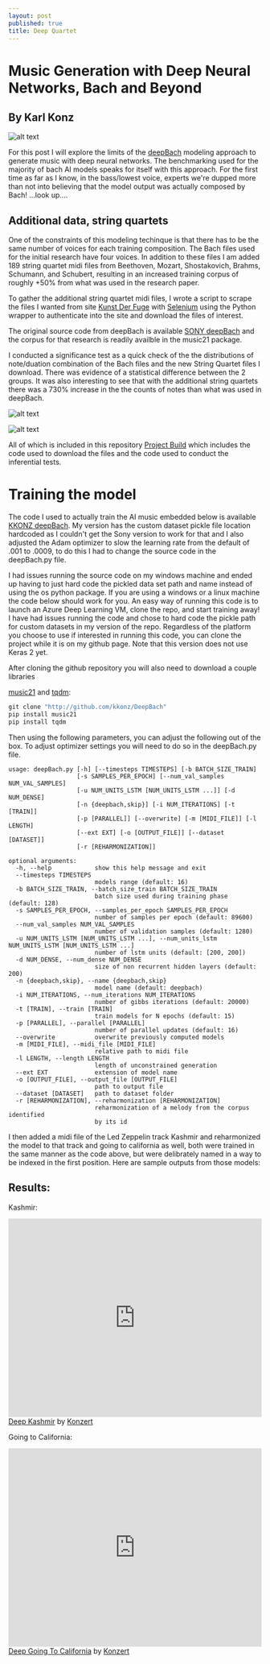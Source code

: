 ```yaml
---
layout: post
published: true
title: Deep Quartet
---
```

# Music Generation with Deep Neural Networks, Bach and Beyond

## By Karl Konz

![alt text](/img/DeepBachImg1.jpg "Deep Bach")


For this post I will explore the limits of the [deepBach](https://arxiv.org/abs/1612.01010) modeling approach to generate music with deep neural networks. The benchmarking used for the majority of bach AI models speaks for itself with this approach. For the first time as far as I know, in the bass/lowest voice, experts we're dupped more than not into believing that the model output was actually composed by Bach! 
...look up....


## Additional data, string quartets

One of the constraints of this modeling techinque is that there has to be the same number of voices for each training composition. The Bach files used for the initial research have four voices. In addition to these files I am added 189 string quartet midi files from Beethoven, Mozart, Shostakovich, Brahms, Schumann, and Schubert, resulting in an increased training corpus of roughly +50% from what was used in the research paper. 

To gather the additional string quartet midi files, I wrote a script to scrape the files I wanted from site [Kunst Der Fuge](http://kunstderfuge.com/) with [Selenium](http://selenium-python.readthedocs.io/) using the Python wrapper to authenticate into the site and download the files of interest.

The original source code from deepBach is available [SONY deepBach](https://github.com/Ghadjeres/DeepBach) and the corpus for that research is readily availble in the music21 package.

I conducted a significance test as a quick check of the the distributions of note/duation combination of the Bach files and the new String Quartet files I download. There was evidence of a statistical difference between the 2 groups. It was also interesting to see that with the additional string quartets there was a 730% increase in the the counts of notes than what was used in deepBach.


![alt text](/img/Bach____Notes.png "Note Compare")

![alt text](/img/Strings____Notes.png "Note Compare")


All of which is included in this repository [Project Build](https://github.com/KKONZ/SpringBoard/tree/master/Capstone%201) which includes the code used to download the files and the code used to conduct the inferential tests. 

# Training the model

The code I used to actually train the AI music embedded below is available [KKONZ deepBach](https://github.com/KKONZ/DeepBach). My version has the custom dataset pickle file location hardcoded as I couldn't get the Sony version to work for that and I also adjusted the Adam optimizer to slow the learning rate from the default of .001 to .0009, to do this I had to change the source code in the deepBach.py file.

I had issues running the source code on my windows machine and ended up having to just hard code the pickled data set path and name instead of using the os python package. If you are using a windows or a linux machine the code below should work for you.
An easy way of running this code is to launch an Azure Deep Learning VM, clone the repo, and start training away! I have had issues running the code and chose to hard code the pickle path for custom datasets in my version of the repo.
Regardless of the platform you choose to use if interested in running this code, you can clone the project while it is on my github page. Note that this version does not use Keras 2 yet.

After cloning the github repository you will also need to download a couple libraries

[music21](http://web.mit.edu/music21/) and [tqdm](https://pypi.python.org/pypi/tqdm):

```python
git clone "http://github.com/kkonz/DeepBach"
pip install music21
pip install tqdm
```

Then using the following parameters, you can adjust the following out of the box. To adjust optimizer settings you will need to do so in the deepBach.py file.

```
usage: deepBach.py [-h] [--timesteps TIMESTEPS] [-b BATCH_SIZE_TRAIN]
                   [-s SAMPLES_PER_EPOCH] [--num_val_samples NUM_VAL_SAMPLES]
                   [-u NUM_UNITS_LSTM [NUM_UNITS_LSTM ...]] [-d NUM_DENSE]
                   [-n {deepbach,skip}] [-i NUM_ITERATIONS] [-t [TRAIN]]
                   [-p [PARALLEL]] [--overwrite] [-m [MIDI_FILE]] [-l LENGTH]
                   [--ext EXT] [-o [OUTPUT_FILE]] [--dataset [DATASET]]
                   [-r [REHARMONIZATION]]

optional arguments:
  -h, --help            show this help message and exit
  --timesteps TIMESTEPS
                        models range (default: 16)
  -b BATCH_SIZE_TRAIN, --batch_size_train BATCH_SIZE_TRAIN
                        batch size used during training phase (default: 128)
  -s SAMPLES_PER_EPOCH, --samples_per_epoch SAMPLES_PER_EPOCH
                        number of samples per epoch (default: 89600)
  --num_val_samples NUM_VAL_SAMPLES
                        number of validation samples (default: 1280)
  -u NUM_UNITS_LSTM [NUM_UNITS_LSTM ...], --num_units_lstm NUM_UNITS_LSTM [NUM_UNITS_LSTM ...]
                        number of lstm units (default: [200, 200])
  -d NUM_DENSE, --num_dense NUM_DENSE
                        size of non recurrent hidden layers (default: 200)
  -n {deepbach,skip}, --name {deepbach,skip}
                        model name (default: deepbach)
  -i NUM_ITERATIONS, --num_iterations NUM_ITERATIONS
                        number of gibbs iterations (default: 20000)
  -t [TRAIN], --train [TRAIN]
                        train models for N epochs (default: 15)
  -p [PARALLEL], --parallel [PARALLEL]
                        number of parallel updates (default: 16)
  --overwrite           overwrite previously computed models
  -m [MIDI_FILE], --midi_file [MIDI_FILE]
                        relative path to midi file
  -l LENGTH, --length LENGTH
                        length of unconstrained generation
  --ext EXT             extension of model name
  -o [OUTPUT_FILE], --output_file [OUTPUT_FILE]
                        path to output file
  --dataset [DATASET]   path to dataset folder
  -r [REHARMONIZATION], --reharmonization [REHARMONIZATION]
                        reharmonization of a melody from the corpus identified
                        by its id
```


I then added a midi file of the Led Zeppelin track Kashmir and reharmonized the model to that track and going to california as well, both were trained in the same manner as the code above, but were delibrately named in a way to be indexed in the first position. Here are sample outputs from those models:

## Results:

Kashmir:

<iframe width="100%" height="394" src="https://musescore.com/user/27137243/scores/4839364/embed" frameborder="0" allowfullscreen></iframe><span><a href="https://musescore.com/user/27137243/scores/4839364">Deep Kashmir</a> by <a href="https://musescore.com/user/27137243">Konzert</a></span>

Going to California:

<iframe width="100%" height="394" src="https://musescore.com/user/27137243/scores/4839372/embed" frameborder="0" allowfullscreen></iframe><span><a href="https://musescore.com/user/27137243/scores/4839372">Deep Going To California</a> by <a href="https://musescore.com/user/27137243">Konzert</a></span>






